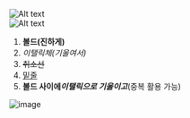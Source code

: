 ![Alt text](https://www.deepedu.ai/storage/env/light_logo.png)
<br>
![Alt text](https://www.deepedu.ai/storage/env/light_logo.png "DEEP:EDU")

1. __볼드(진하게)__  
2. _이탤릭체(기울여서)_    
3. ~~취소선~~  
4. <u>밑줄</u>  
5. __볼드 사이에*이탤릭으로 기울이고*__(중복 활용 가능)




![image](https://user-images.githubusercontent.com/75352728/182563078-c47bd292-d04a-4975-98ef-d90aed3d4d23.png)
